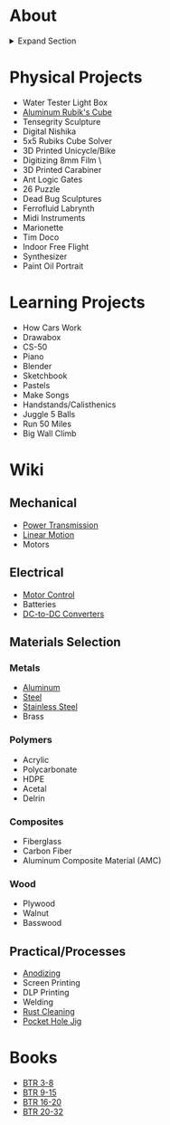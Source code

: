 # About

<details> 
<summary>Expand Section</summary>
The purpose of this webpage is multifaceted.  Below are a few reasons:

* I tend to engage deeply with a project for a few weeks, and then shift focus to other things for a few months.  When I come back to the original project, I find I don't remember many of the solutions I had come up with or resources I've discovered, and have to spend time getting myself up to speed again.

* The same applies to topics of interest that I research.  I occasionally do a deep dive into a topic of interest, say, different battery chemistries, and have a deep understanding of the topic... for about a day.  If I spend a little time documenting my learnings and the resources that enabled that comprehension, it will allow me to refresh my understanding much more quickly.  This is the function of the "Wiki" section of the site.

* For the previous two points, I've tried to keep a notebook or Google Doc with relevant information in it.  

Notebooks clutter, are hard to organize with multiple projects, can't hyperlink or post picutres.  Can't share with other people very easily.

Google docs are terrible at linking to eachother, unaesthetic.

Notebooks are good for sketching, but I can still scan and upload.

* Document, share, 
</details>

# Physical Projects

* Water Tester Light Box
* [Aluminum Rubik's Cube](./pages/aluminum-rubiks-cube)
* Tensegrity Sculpture
* Digital Nishika
* 5x5 Rubiks Cube Solver
* 3D Printed Unicycle/Bike
* Digitizing 8mm Film
\\
* 3D Printed Carabiner
* Ant Logic Gates
* 26 Puzzle
* Dead Bug Sculptures
* Ferrofluid Labrynth
* Midi Instruments
* Marionette
* Tim Doco
* Indoor Free Flight
* Synthesizer
* Paint Oil Portrait

# Learning Projects

* How Cars Work
* Drawabox
* CS-50
* Piano
* Blender
* Sketchbook
* Pastels
* Make Songs
* Handstands/Calisthenics
* Juggle 5 Balls
* Run 50 Miles
* Big Wall Climb


# Wiki

## Mechanical
* [Power Transmission](./pages/power-transmission)
* [Linear Motion](./pages/linear-motion)
* Motors

## Electrical
* [Motor Control](./pages/motor-control)
* Batteries
* [DC-to-DC Converters](./pages/dc2dc)

## Materials Selection
### Metals
* [Aluminum](./pages/aluminum)
* [Steel](./pages/steel)
* [Stainless Steel](./pages/stainless-steel)
* Brass
### Polymers
* Acrylic
* Polycarbonate
* HDPE
* Acetal
* Delrin
### Composites
* Fiberglass
* Carbon Fiber
* Aluminum Composite Material (AMC)
### Wood
* Plywood
* Walnut
* Basswood

## Practical/Processes
* [Anodizing](./pages/anodizing)
* Screen Printing
* DLP Printing
* Welding
* [Rust Cleaning](./pages/rust-cleaning)
* [Pocket Hole Jig](./pages/pocket-hole-jig)

# Books
* [BTR 3-8](./books/btr3-8.pdf)
* [BTR 9-15](./books/btr9-15.pdf)
* [BTR 16-20](./books/btr16-20.pdf)
* [BTR 20-32](./books/btr20-32.pdf)
